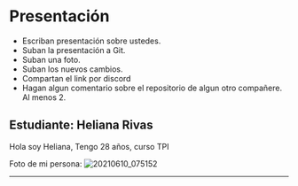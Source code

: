 
# Presentación

- Escriban presentación sobre ustedes.
- Suban la presentación a Git.
- Suban una foto.
- Suban los nuevos cambios.
- Compartan el link por discord
- Hagan algun comentario sobre el repositorio de algun otro compañere. Al menos 2.




## Estudiante: Heliana Rivas

Hola soy Heliana, Tengo 28 años, curso TPI 

Foto de mi persona:
![20210610_075152](https://user-images.githubusercontent.com/86692848/225183972-91b5c0da-6383-4a3a-8355-3e5f9ae04a3d.jpg)


------



